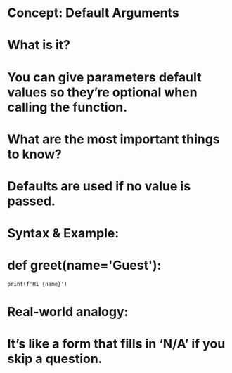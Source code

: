 # Concept: Default Arguments

# What is it?
# You can give parameters default values so they’re optional when calling the function.

# What are the most important things to know?
# Defaults are used if no value is passed.

# Syntax & Example:
# def greet(name='Guest'):
    print(f'Hi {name}')

# Real-world analogy:
# It’s like a form that fills in ‘N/A’ if you skip a question.